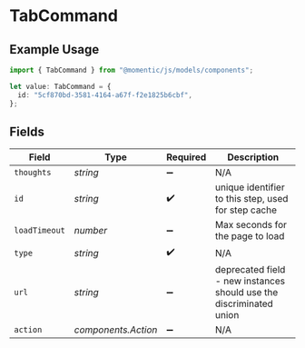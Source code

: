 # TabCommand

## Example Usage

```typescript
import { TabCommand } from "@momentic/js/models/components";

let value: TabCommand = {
  id: "5cf870bd-3581-4164-a67f-f2e1825b6cbf",
};
```

## Fields

| Field                                                               | Type                                                                | Required                                                            | Description                                                         |
| ------------------------------------------------------------------- | ------------------------------------------------------------------- | ------------------------------------------------------------------- | ------------------------------------------------------------------- |
| `thoughts`                                                          | *string*                                                            | :heavy_minus_sign:                                                  | N/A                                                                 |
| `id`                                                                | *string*                                                            | :heavy_check_mark:                                                  | unique identifier to this step, used for step cache                 |
| `loadTimeout`                                                       | *number*                                                            | :heavy_minus_sign:                                                  | Max seconds for the page to load                                    |
| `type`                                                              | *string*                                                            | :heavy_check_mark:                                                  | N/A                                                                 |
| `url`                                                               | *string*                                                            | :heavy_minus_sign:                                                  | deprecated field - new instances should use the discriminated union |
| `action`                                                            | *components.Action*                                                 | :heavy_minus_sign:                                                  | N/A                                                                 |
